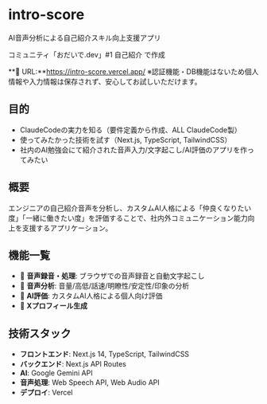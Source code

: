 # intro-score
AI音声分析による自己紹介スキル向上支援アプリ

コミュニティ「おだいで.dev」#1 自己紹介 で作成

**🔗 URL:**https://intro-score.vercel.app/
※認証機能・DB機能はないため個人情報や入力情報は保存されず、安心してお試しいただけます。

## 目的
- ClaudeCodeの実力を知る（要件定義から作成、ALL ClaudeCode製）
- 使ってみたかった技術を試す（Next.js, TypeScript, TailwindCSS）
- 社内のAI勉強会にて紹介された音声入力/文字起こし/AI評価のアプリを作ってみたい

## 概要
エンジニアの自己紹介音声を分析し、カスタムAI人格による「仲良くなりたい度」「一緒に働きたい度」を評価することで、社内外コミュニケーション能力向上を支援するアプリケーション。

## 機能一覧
- 🎤 **音声録音・処理**: ブラウザでの音声録音と自動文字起こし
- 🎵 **音声分析**: 音量/高低/話速/明瞭性/安定性/印象の分析
- 🤖 **AI評価**: カスタムAI人格による個人向け評価
- 📱 **Xプロフィール生成**

## 技術スタック
- **フロントエンド**: Next.js 14, TypeScript, TailwindCSS
- **バックエンド**: Next.js API Routes
- **AI**: Google Gemini API
- **音声処理**: Web Speech API, Web Audio API
- **デプロイ**: Vercel
